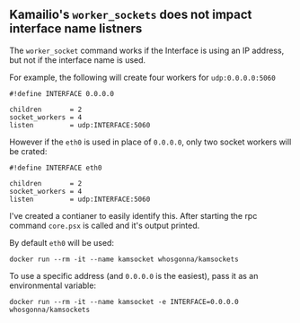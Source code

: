 ## Kamailio's `worker_sockets` does not impact interface name listners

The `worker_socket` command works if the Interface is using an IP address,
but not if the interface name is used.

For example, the following will create four workers for `udp:0.0.0.0:5060`
```
#!define INTERFACE 0.0.0.0

children       = 2
socket_workers = 4
listen         = udp:INTERFACE:5060
```


However if the `eth0` is used in place of `0.0.0.0`, only two socket workers
will be crated:
```
#!define INTERFACE eth0

children       = 2
socket_workers = 4
listen         = udp:INTERFACE:5060
```

I've created a contianer to easily identify this. After starting the rpc command
`core.psx` is called and it's output printed. 

By default `eth0` will be used:
```
docker run --rm -it --name kamsocket whosgonna/kamsockets
```


To use a specific address (and `0.0.0.0` is the easiest), pass it as an
environmental variable:
```
docker run --rm -it --name kamsocket -e INTERFACE=0.0.0.0 whosgonna/kamsockets
```

